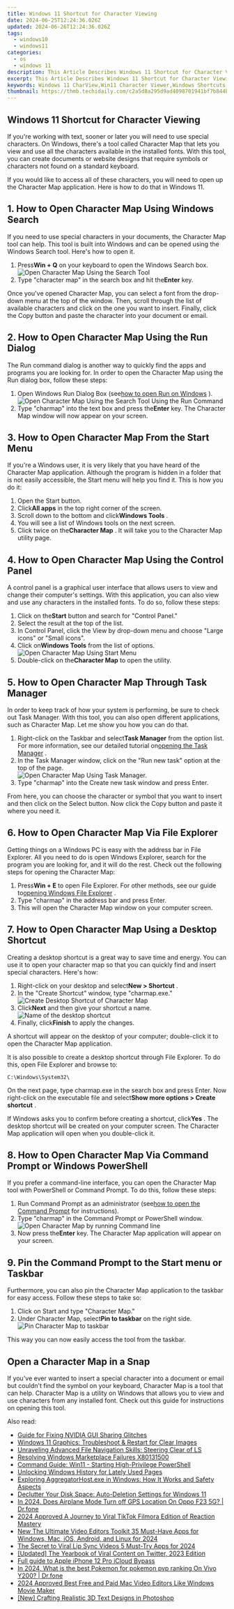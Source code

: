 ```yaml
---
title: Windows 11 Shortcut for Character Viewing
date: 2024-06-25T12:24:36.026Z
updated: 2024-06-26T12:24:36.026Z
tags:
  - windows10
  - windows11
categories:
  - os
  - windows 11
description: This Article Describes Windows 11 Shortcut for Character Viewing
excerpt: This Article Describes Windows 11 Shortcut for Character Viewing
keywords: Windows 11 CharView,Win11 Character Viewer,Windows Shortcuts,Character Display Shortcut,Quick CharView Windows,CharView Windows 11,Viewing Characters Shortcut
thumbnail: https://thmb.techidaily.com/c2a5d8a295d9ad4098701941bf7b844bb3d03e72bb938f97ddf7a9d42ff93268.jpg
---
```


## Windows 11 Shortcut for Character Viewing

 If you're working with text, sooner or later you will need to use special characters. On Windows, there's a tool called Character Map that lets you view and use all the characters available in the installed fonts. With this tool, you can create documents or website designs that require symbols or characters not found on a standard keyboard.

 If you would like to access all of these characters, you will need to open up the Character Map application. Here is how to do that in Windows 11.

## 1\. How to Open Character Map Using Windows Search

 If you need to use special characters in your documents, the Character Map tool can help. This tool is built into Windows and can be opened using the Windows Search tool. Here's how to open it.

1. Press**Win + Q** on your keyboard to open the Windows Search box.  
![Open Character Map Using the Search Tool](https://static1.makeuseofimages.com/wordpress/wp-content/uploads/2022/11/Open-Character-Map-Using-the-Search-Tool.jpg)
2. Type "character map" in the search box and hit the**Enter** key.

 Once you've opened Character Map, you can select a font from the drop-down menu at the top of the window. Then, scroll through the list of available characters and click on the one you want to insert. Finally, click the Copy button and paste the character into your document or email.

## 2\. How to Open Character Map Using the Run Dialog

 The Run command dialog is another way to quickly find the apps and programs you are looking for. In order to open the Character Map using the Run dialog box, follow these steps:

1. Open Windows Run Dialog Box (see[how to open Run on Windows](https://www.makeuseof.com/windows-open-run-command-dialog-box/) ).  
![Open Character Map Using the Search Tool Using the Run Command](https://static1.makeuseofimages.com/wordpress/wp-content/uploads/2022/11/Open-Character-Map-Using-the-Search-Tool-Using-the-Run-Command.jpg)
2. Type "charmap" into the text box and press the**Enter** key. The Character Map window will now appear on your screen.

## 3\. How to Open Character Map From the Start Menu

 If you're a Windows user, it is very likely that you have heard of the Character Map application. Although the program is hidden in a folder that is not easily accessible, the Start menu will help you find it. This is how you do it:

1. Open the Start button.
2. Click**All apps** in the top right corner of the screen.
3. Scroll down to the bottom and click**Windows Tools** .
4. You will see a list of Windows tools on the next screen.
5. Click twice on the**Character Map** . It will take you to the Character Map utility page.

## 4\. How to Open Character Map Using the Control Panel

 A control panel is a graphical user interface that allows users to view and change their computer's settings. With this application, you can also view and use any characters in the installed fonts. To do so, follow these steps:

1. Click on the**Start** button and search for "Control Panel."
2. Select the result at the top of the list.
3. In Control Panel, click the View by drop-down menu and choose "Large icons" or "Small icons".
4. Click on**Windows Tools** from the list of options.  
![Open Character Map Using Start Menu](https://static1.makeuseofimages.com/wordpress/wp-content/uploads/2022/11/Open-Character-Map-Using-Start-Menu.jpg)
5. Double-click on the**Character Map** to open the utility.

## 5\. How to Open Character Map Through Task Manager

 In order to keep track of how your system is performing, be sure to check out Task Manager. With this tool, you can also open different applications, such as Character Map. Let me show you how you can do that.

1. Right-click on the Taskbar and select**Task Manager** from the option list. For more information, see our detailed tutorial on[opening the Task Manager](https://www.makeuseof.com/ways-to-open-task-manager-windows-10/) .
2. In the Task Manager window, click on the "Run new task" option at the top of the page.  
![Open Character Map Using Task Manager.](https://static1.makeuseofimages.com/wordpress/wp-content/uploads/2022/11/Open-Character-Map-Using-Task-Manager.jpg)
3. Type "charmap" into the Create new task window and press Enter.

 From here, you can choose the character or symbol that you want to insert and then click on the Select button. Now click the Copy button and paste it where you need it.

## 6\. How to Open Character Map Via File Explorer

 Getting things on a Windows PC is easy with the address bar in File Explorer. All you need to do is open Windows Explorer, search for the program you are looking for, and it will do the rest. Check out the following steps for opening the Character Map:

1. Press**Win + E** to open File Explorer. For other methods, see our guide to[opening Windows File Explorer](https://www.makeuseof.com/windows-open-file-explorer/) .
2. Type "charmap" in the address bar and press Enter.
3. This will open the Character Map window on your computer screen.

## 7\. How to Open Character Map Using a Desktop Shortcut

 Creating a desktop shortcut is a great way to save time and energy. You can use it to open your character map so that you can quickly find and insert special characters. Here's how:

1. Right-click on your desktop and select**New > Shortcut** .
2. In the "Create Shortcut" window, type "charmap.exe."  
![Create Desktop Shortcut of Character Map](https://static1.makeuseofimages.com/wordpress/wp-content/uploads/2022/11/Create-Desktop-Shortcut-of-Character-Map.jpg)
3. Click**Next** and then give your shortcut a name.  
![Name of the desktop shortcut](https://static1.makeuseofimages.com/wordpress/wp-content/uploads/2022/11/Name-of-the-desktop-shortcut.jpg)
4. Finally, click**Finish** to apply the changes.

 A shortcut will appear on the desktop of your computer; double-click it to open the Character Map application.

 It is also possible to create a desktop shortcut through File Explorer. To do this, open File Explorer and browse to:

`C:\Windows\System32\`

 On the next page, type charmap.exe in the search box and press Enter. Now right-click on the executable file and select**Show more options > Create shortcut** .

 If Windows asks you to confirm before creating a shortcut, click**Yes** . The desktop shortcut will be created on your computer screen. The Character Map application will open when you double-click it.

## 8\. How to Open Character Map Via Command Prompt or Windows PowerShell

 If you prefer a command-line interface, you can open the Character Map tool with PowerShell or Command Prompt. To do this, follow these steps:

1. Run Command Prompt as an administrator (see[how to open the Command Prompt](https://www.makeuseof.com/windows-run-command-prompt-admin/) for instructions).
2. Type "charmap" in the Command Prompt or PowerShell window.  
![Open Character Map by running Command line](https://static1.makeuseofimages.com/wordpress/wp-content/uploads/2022/11/Open-Character-Map-by-running-Command-line.jpg)
3. Now press the**Enter** key. The Character Map application will appear on your screen.

## 9\. Pin the Command Prompt to the Start menu or Taskbar

 Furthermore, you can also pin the Character Map application to the taskbar for easy access. Follow these steps to take so:

1. Click on Start and type "Character Map."
2. Under Character Map, select**Pin to taskbar** on the right side.  
![Pin Character Map to taskbar](https://static1.makeuseofimages.com/wordpress/wp-content/uploads/2022/11/Pin-Character-Map-to-taskbar.jpg)

This way you can now easily access the tool from the taskbar.

## Open a Character Map in a Snap

 If you've ever wanted to insert a special character into a document or email but couldn't find the symbol on your keyboard, Character Map is a tool that can help. Character Map is a utility on Windows that allows you to view and use characters from any installed font. Check out this guide for instructions on opening this tool.


<ins class="adsbygoogle"
     style="display:block"
     data-ad-format="autorelaxed"
     data-ad-client="ca-pub-7571918770474297"
     data-ad-slot="1223367746"></ins>



<ins class="adsbygoogle"
     style="display:block"
     data-ad-client="ca-pub-7571918770474297"
     data-ad-slot="8358498916"
     data-ad-format="auto"
     data-full-width-responsive="true"></ins>

<span class="atpl-alsoreadstyle">Also read:</span>
<div><ul>
<li><a href="https://windows11.techidaily.com/guide-for-fixing-nvidia-gui-sharing-glitches/"><u>Guide for Fixing NVIDIA GUI Sharing Glitches</u></a></li>
<li><a href="https://windows11.techidaily.com/windows-11-graphics-troubleshoot-and-restart-for-clear-images/"><u>Windows 11 Graphics: Troubleshoot & Restart for Clear Images</u></a></li>
<li><a href="https://windows11.techidaily.com/unraveling-advanced-file-navigation-skills-steering-clear-of-ls/"><u>Unraveling Advanced File Navigation Skills: Steering Clear of LS</u></a></li>
<li><a href="https://windows11.techidaily.com/resolving-windows-marketplace-failures-x80131500/"><u>Resolving Windows Marketplace Failures X80131500</u></a></li>
<li><a href="https://windows11.techidaily.com/command-guide-win11-starting-high-privilege-powershell/"><u>Command Guide: Win11 - Starting High-Privilege PowerShell</u></a></li>
<li><a href="https://windows11.techidaily.com/unlocking-windows-history-for-lately-used-pages/"><u>Unlocking Windows History for Lately Used Pages</u></a></li>
<li><a href="https://windows11.techidaily.com/exploring-aggregatorhostexe-in-windows-how-it-works-and-safety-aspects/"><u>Exploring AggregatorHost.exe in Windows: How It Works and Safety Aspects</u></a></li>
<li><a href="https://windows11.techidaily.com/declutter-your-disk-space-auto-deletion-settings-for-windows-11/"><u>Declutter Your Disk Space: Auto-Deletion Settings for Windows 11</u></a></li>
<li><a href="https://review-topics.techidaily.com/in-2024-does-airplane-mode-turn-off-gps-location-on-oppo-f23-5g-drfone-by-drfone-virtual-android/"><u>In 2024, Does Airplane Mode Turn off GPS Location On Oppo F23 5G? | Dr.fone</u></a></li>
<li><a href="https://tiktok-video-recordings.techidaily.com/2024-approved-a-journey-to-viral-tiktok-filmora-edition-of-reaction-mastery/"><u>2024 Approved  A Journey to Viral TikTok  Filmora Edition of Reaction Mastery</u></a></li>
<li><a href="https://ai-driven-video-production.techidaily.com/new-the-ultimate-video-editors-toolkit-35-must-have-apps-for-windows-mac-ios-android-and-linux-for-2024/"><u>New The Ultimate Video Editors Toolkit 35 Must-Have Apps for Windows, Mac, iOS, Android, and Linux for 2024</u></a></li>
<li><a href="https://ai-driven-video-production.techidaily.com/the-secret-to-viral-lip-sync-videos-5-must-try-apps-for-2024/"><u>The Secret to Viral Lip Sync Videos 5 Must-Try Apps for 2024</u></a></li>
<li><a href="https://twitter-videos.techidaily.com/updated-the-yearbook-of-viral-content-on-twitter-2023-edition/"><u>[Updated] The Yearbook of Viral Content on Twitter, 2023 Edition</u></a></li>
<li><a href="https://activate-lock.techidaily.com/full-guide-to-apple-iphone-12-pro-icloud-bypass-by-drfone-ios/"><u>Full guide to Apple iPhone 12 Pro iCloud Bypass</u></a></li>
<li><a href="https://change-location.techidaily.com/in-2024-what-is-the-best-pokemon-for-pokemon-pvp-ranking-on-vivo-y200-drfone-by-drfone-virtual-android/"><u>In 2024, What is the best Pokemon for pokemon pvp ranking On Vivo Y200? | Dr.fone</u></a></li>
<li><a href="https://ai-vdieo-software.techidaily.com/2024-approved-best-free-and-paid-mac-video-editors-like-windows-movie-maker/"><u>2024 Approved Best Free and Paid Mac Video Editors Like Windows Movie Maker</u></a></li>
<li><a href="https://extra-hints.techidaily.com/new-crafting-realistic-3d-text-designs-in-photoshop/"><u>[New] Crafting Realistic 3D Text Designs in Photoshop</u></a></li>
</ul></div>
